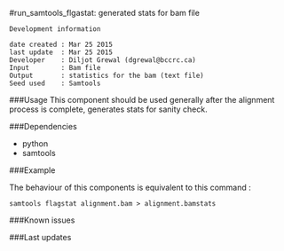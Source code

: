 #run_samtools_flgastat: generated stats for bam file


```
Development information

date created : Mar 25 2015
last update  : Mar 25 2015
Developer    : Diljot Grewal (dgrewal@bccrc.ca)
Input        : Bam file
Output       : statistics for the bam (text file)
Seed used    : Samtools

```


###Usage
This component should be used generally after the alignment process is complete, generates stats for sanity check.

###Dependencies

- python
- samtools


###Example

The behaviour of this components is equivalent to this command :

`samtools flagstat alignment.bam > alignment.bamstats`



###Known issues



###Last updates

